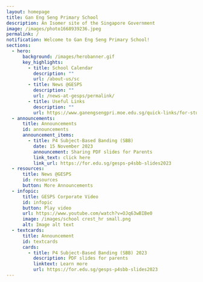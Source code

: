 ```yaml
---
layout: homepage
title: Gan Eng Seng Primary School
description: An Isomer site of the Singapore Government
image: /images/photo1668939236.jpeg
permalink: /
notification: Welcome to Gan Eng Seng Primary School!
sections:
  - hero:
      background: /images/herobanner.gif
      key_highlights:
        - title: School Calendar
          description: ""
          url: /about-us/sc
        - title: News @GESPS
          description: ""
          url: /news-at-gesps/permalink/
        - title: Useful Links
          description: ""
          url: https://www.ganengsengpri.moe.edu.sg/quick-links/for-students/
  - announcements:
      title: Announcements
      id: announcements
      announcement_items:
        - title: P4 Subject-Based Banding (SBB)
          date: 15 November 2023
          announcement: Sharing PDF slides for Parents
          link_text: click here
          link_url: https://for.edu.sg/gesps-p4sbb-slides2023
  - resources:
      title: News @GESPS
      id: resources
      button: More Announcements
  - infopic:
      title: GESPS Corporate Video
      id: infopic
      button: Play video
      url: https://www.youtube.com/watch?v=OJq63wBIBe0
      image: /images/school crest_hr small.png
      alt: Image alt text
  - textcards:
      title: Announcement
      id: textcards
      cards:
        - title: P4 Subject-Based Banding (SBB) 2023
          description: PDF slides for parents
          linktext: Learn more
          url: https://for.edu.sg/gesps-p4sbb-slides2023
---
```

